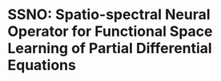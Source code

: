 # SSNO: Spatio-spectral Neural Operator for Functional Space Learning of Partial Differential Equations
